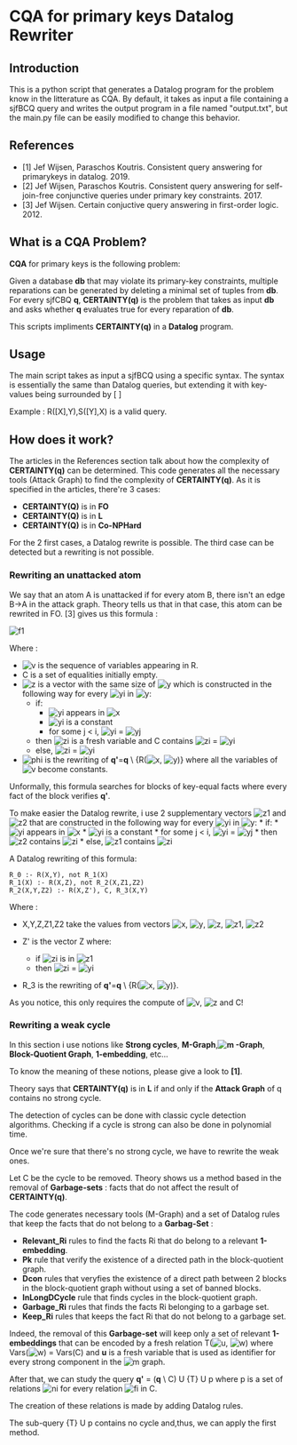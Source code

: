 # CQA for primary keys Datalog Rewriter
## Introduction
This is a python script that generates a Datalog program for the problem know in the litterature as CQA.
By default, it takes as input a file containing a sjfBCQ query and writes the output program in a file named "output.txt", but the main.py file can be easily modified to change this behavior.
## References
* \[1\] Jef Wijsen, Paraschos Koutris.  Consistent query answering for primarykeys in datalog.  2019.
* \[2\] Jef Wijsen, Paraschos Koutris.  Consistent query answering for self-join-free conjunctive queries under primary key constraints.  2017.
* \[3\] Jef Wijsen. Certain conjuctive query answering in first-order logic. 2012.
## What is a CQA Problem?
**CQA** for primary keys is the following problem:

Given a database **db** that may violate its primary-key constraints, multiple reparations can be generated by deleting a minimal set of tuples from **db**. 
For every sjfCBQ **q**, **CERTAINTY(q)** is the problem that takes as input **db** and asks whether **q** evaluates true for every reparation of **db**.

This scripts impliments **CERTAINTY(q)** in a **Datalog** program.
## Usage
The main script takes as input a sjfBCQ using a specific syntax.
The syntax is essentially the same than Datalog queries, but extending it with key-values being surrounded by [ ]

Example : R(\[X\],Y),S(\[Y\],X) is a valid query.
## How does it work?
The articles in the References section talk about how the complexity of **CERTAINTY(q)** can be determined. 
This code generates all the necessary tools (Attack Graph) to find the complexity of **CERTAINTY(q)**.
As it is specified in the articles, there're 3 cases:

* **CERTAINTY(Q)** is in **FO**
* **CERTAINTY(Q)** is in **L**
* **CERTAINTY(Q)** is in **Co-NPHard**

For the 2 first cases, a Datalog rewrite is possible. The third case can be detected but a rewriting is not possible.

### Rewriting an unattacked atom
We say that an atom A is unattacked if for every atom B, there isn't an edge B->A in the attack graph.
Theory tells us that in that case, this atom can be rewrited in FO. \[3\] gives us this formula :

![f1]

Where :
* ![v] is the sequence of variables appearing in R.
* C is a set of equalities initially empty.
* ![z] is a vector with the same size of ![y] which is constructed in the following way for every ![yi] in ![y]:
	* if:
		* ![yi] appears in ![x]
		* ![yi] is a constant
		* for some j < i, ![yi] = ![yj]
	* then ![zi] is a fresh variable and C contains  ![zi] = ![yi]
	* else, ![zi] = ![yi]
* ![phi] is the rewriting of **q'**=**q** \ {R(![x], ![y])} where all the variables of ![v] become constants.

Unformally, this formula searches for blocks of key-equal facts where every fact of the block verifies **q'**.

To make easier the Datalog rewrite, i use 2 supplementary vectors ![z1] and ![z2] that are constructed in the following way for every ![yi] in ![y]:
	* if:
		* ![yi] appears in ![x]
		* ![yi] is a constant
		* for some j < i, ![yi] = ![yj]
	* then ![z2] contains ![zi] 
	* else, ![z1] contains ![zi]


A Datalog rewriting of this formula:

```
R_0 :- R(X,Y), not R_1(X)
R_1(X) :- R(X,Z), not R_2(X,Z1,Z2)
R_2(X,Y,Z2) :- R(X,Z'), C, R_3(X,Y)
```

Where :
* X,Y,Z,Z1,Z2 take the values from vectors ![x], ![y], ![z], ![z1], ![z2]
* Z' is the vector Z where:
	* if ![zi] is in ![z1]
	* then ![zi] = ![yi]
		
* R_3 is the rewriting of **q'**=**q** \ {R(![x], ![y])}.



As you notice, this only requires the compute of ![v], ![z] and C! 

### Rewriting a weak cycle
In this section i use notions like **Strong cycles**, **M-Graph**,**![m] -Graph**, **Block-Quotient Graph**, **1-embedding**, etc...

To know the meaning of these notions, please give a look to **\[1\]**.

Theory says that **CERTAINTY(q)** is in **L** if and only if the **Attack Graph** of q contains no strong cycle. 

The detection of cycles can be done with classic cycle detection algorithms. Checking if a cycle is strong can also be done in polynomial time.

Once we're sure that there's no strong cycle, we have to rewrite the weak ones. 

Let C be the cycle to be removed. Theory shows us a method based in the removal of **Garbage-sets** :  facts that do not affect the result of **CERTAINTY(q)**.

The code generates necessary tools (M-Graph) and a set of Datalog rules that keep the facts that do not belong to a **Garbag-Set** :

* **Relevant_Ri** rules to find the facts Ri that do belong to a relevant **1-embedding**.
* **Pk** rule that verify the existence of a directed path in the block-quotient graph.
* **Dcon** rules that veryfies the existence of a direct path between 2 blocks in the block-quotient graph without using a set of banned blocks.
* **InLongDCycle** rule that finds cycles in the block-quotient graph.
* **Garbage_Ri** rules that finds the facts Ri belonging to a garbage set.
* **Keep_Ri** rules that keeps the fact Ri that do not belong to a garbage set.

Indeed, the removal of this **Garbage-set** will keep only a set of relevant **1-embeddings** that can be encoded by a fresh relation T(![u], ![w]) where Vars(![w]) = Vars(C) and **u** is a fresh variable that is used as identifier for every strong component in the ![m] graph.

After that, we can study the query **q'** = (**q** \ C) U {T} U p where p is a set of relations ![ni] for every relation ![fi] in C.

The creation of these relations is made by adding Datalog rules.

The sub-query {T} U p contains no cycle and,thus, we can apply the first method.



[f1]: http://chart.apis.google.com/chart?cht=tx&chl=\exists\vec{v},R(\underline{\vec{x}},\vec{y})\wedge\forall\vec{z}(R(\underline{\vec{x}},\vec{z})\rightarrow(C\wedge\phi(\vec{v})))  

[x]: http://chart.apis.google.com/chart?cht=tx&chl=\underline{\vec{x}}
[y]: http://chart.apis.google.com/chart?cht=tx&chl=\vec{y}
[yi]: http://chart.apis.google.com/chart?cht=tx&chl=y_i 
[yj]: http://chart.apis.google.com/chart?cht=tx&chl=y_j 
[v]: http://chart.apis.google.com/chart?cht=tx&chl=\vec{v} 
[z]: http://chart.apis.google.com/chart?cht=tx&chl=\vec{z} 
[zi]: http://chart.apis.google.com/chart?cht=tx&chl=z_i 
[z1]: http://chart.apis.google.com/chart?cht=tx&chl=\vec{z_1} 
[z2]: http://chart.apis.google.com/chart?cht=tx&chl=\vec{z_2} 
[phi]: http://chart.apis.google.com/chart?cht=tx&chl=\phi(\vec{v}) 
[u]: http://chart.apis.google.com/chart?cht=tx&chl=\underline{u} 
[w]: http://chart.apis.google.com/chart?cht=tx&chl=\vec{w} 
[m]: https://chart.apis.google.com/chart?cht=tx&chl=\rightarrow^C
[ni]: https://chart.apis.google.com/chart?cht=tx&chl=N_i^c(\underline{Key(F_i)},u)
[fi]: https://chart.apis.google.com/chart?cht=tx&chl=F_i





